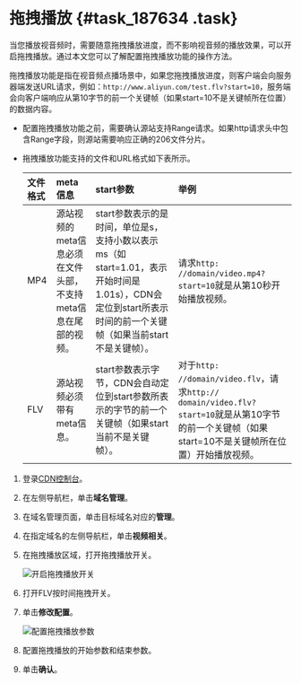 # 拖拽播放 {#task_187634 .task}

当您播放视音频时，需要随意拖拽播放进度，而不影响视音频的播放效果，可以开启拖拽播放。通过本文您可以了解配置拖拽播放功能的操作方法。

拖拽播放功能是指在视音频点播场景中，如果您拖拽播放进度，则客户端会向服务器端发送URL请求，例如：`http://www.aliyun.com/test.flv?start=10`，服务端会向客户端响应从第10字节的前一个关键帧（如果start=10不是关键帧所在位置）的数据内容。

-   配置拖拽播放功能之前，需要确认源站支持Range请求。如果http请求头中包含Range字段，则源站需要响应正确的206文件分片。
-   拖拽播放功能支持的文件和URL格式如下表所示。

    |文件格式|meta信息|start参数|举例|
    |:---|:-----|:------|:-|
    |MP4|源站视频的meta信息必须在文件头部，不支持meta信息在尾部的视频。|start参数表示的是时间，单位是s，支持小数以表示ms（如start=1.01，表示开始时间是1.01s），CDN会定位到start所表示时间的前一个关键帧（如果当前start不是关键帧）。|请求`http: //domain/video.mp4?start=10`就是从第10秒开始播放视频。|
    |FLV|源站视频必须带有meta信息。|start参数表示字节，CDN会自动定位到start参数所表示的字节的前一个关键帧（如果start当前不是关键帧）。|对于`http: //domain/video.flv`，请求`http:// domain/video.flv?start=10`就是从第10字节的前一个关键帧（如果start=10不是关键帧所在位置）开始播放视频。|


1.  登录[CDN控制台](https://cdn.console.aliyun.com)。
2.  在左侧导航栏，单击**域名管理**。
3.  在域名管理页面，单击目标域名对应的**管理**。
4.  在指定域名的左侧导航栏，单击**视频相关**。
5.  在拖拽播放区域，打开拖拽播放开关。 

    ![开启拖拽播放开关](http://static-aliyun-doc.oss-cn-hangzhou.aliyuncs.com/assets/img/5156/156568324655223_zh-CN.png)

6.  打开FLV按时间拖拽开关。
7.  单击**修改配置**。 

    ![配置拖拽播放参数](http://static-aliyun-doc.oss-cn-hangzhou.aliyuncs.com/assets/img/5156/156568324655249_zh-CN.png)

8.  配置拖拽播放的开始参数和结束参数。
9.  单击**确认**。

